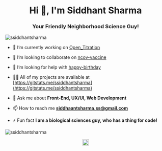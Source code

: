 <h1 align="center">Hi 👋, I'm Siddhant Sharma</h1>
<h3 align="center">Your Friendly Neighborhood Science Guy!</h3>
<p align="left"> <img src="https://komarev.com/ghpvc/?username=ssiddhantsharma" alt="ssiddhantsharma" />

- 🔭 I’m currently working on [Open_Titration](https://github.com/dalevens/OpenTitration)

- 👯 I’m looking to collaborate on [ncov-vaccine](https://github.com/ncov-vaccine)

- 🤔 I’m looking for help with [happy-birthday](https://github.com/ssiddhantsharma/happy-birthday)

- 👨‍💻 All of my projects are available at [https://gitstats.me/ssiddhantsharma](https://gitstats.me/ssiddhantsharma)

- 💬 Ask me about **Front-End, UX/UI, Web Development**

- 📫 How to reach me **siddhaantsharma.ss@gmail.com**

- ⚡ Fun fact **I am a biological sciences guy, who has a thing for code!**

<p align="left"> <img src="https://github-readme-stats.vercel.app/api?username=ssiddhantsharma&show_icons=true" alt="ssiddhantsharma" /> </p>

<p align="center">
<a href="https://instagram.com/ssiddhaantsharma" target="blank"><img align="center" src="https://cdn.jsdelivr.net/npm/simple-icons@3.0.1/icons/instagram.svg" alt="ssiddhaantsharma" height="20" width="20" /></a>
</p>
